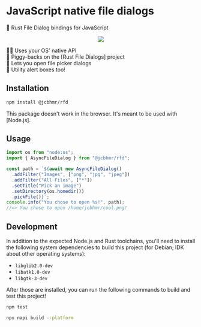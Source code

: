 # JavaScript native file dialogs

📂 Rust File Dialog bindings for JavaScript

<div align="center">

![](https://user-images.githubusercontent.com/61068799/245672430-faad9fd3-e295-4fb0-b41a-1cc2e0b83c74.png)

</div>

👨‍💻 Uses your OS' native API \
🐖 Piggy-backs on the [Rust File Dialogs] project \
📂 Lets you open file picker dialogs \
🔔 Utility alert boxes too!

## Installation

```sh
npm install @jcbhmr/rfd
```

This package doesn't work in the browser. It's meant to be used with [Node.js].

## Usage

```js
import os from "node:os";
import { AsyncFileDialog } from "@jcbhmr/rfd";

const path = `${await new AsyncFileDialog()
  .addFilter("Images", ["png", "jpg", "jpeg"])
  .addFilter("All Files", ["*"])
  .setTitle("Pick an image")
  .setDirectory(os.homedir())
  .pickFile()}`;
console.info("You chose to open %s!", path);
//=> You chose to open /home/jcbhmr/cool.png!
```

## Development

In addition to the expected Node.js and Rust toolchains, you'll need to install
the following system dependencies to build this project (for Debian; IDK about
other operating systems):

- `libglib2.0-dev`
- `libatk1.0-dev`
- `libgtk-3-dev`

After those are installed, you can run the following commands to build and test
this project!

```sh
npm test
```

```sh
npx napi build --platform
```
